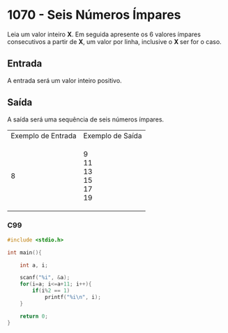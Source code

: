<html>
  <body style="padding: 10px 0px">
    <div class="header">
      <h1>1070 - Seis Números Ímpares</h1>
      <div class="problem">
        <div class="description">
          <p>
            Leia um valor inteiro <strong>X</strong>. Em seguida apresente os 6
            valores ímpares consecutivos a partir de <strong>X</strong>, um
            valor por linha, inclusive o <strong>X </strong>ser for o caso.
          </p>
        </div>
        <h2>Entrada</h2>
        <div class="input">
          <p>A entrada será um valor inteiro positivo.</p>
        </div>
        <h2>Saída</h2>
        <div class="output">
          <p>A saída será uma sequência de seis números ímpares.</p>
        </div>
        <div class="both"></div>
        <table>
          <tbody>
            <tr>
              <td>Exemplo de Entrada</td>
              <td>Exemplo de Saída</td>
            </tr>
            <tr>
              <td class="division">
                <p>8</p>
              </td>
              <td>
                <p>
                  9<br />
                  11<br />
                  13<br />
                  15<br />
                  17<br />
                  19
                </p>
              </td>
            </tr>
          </tbody>
        </table>
      </div>
    </div>
  </body>
</html>

### C99

```c
#include <stdio.h>

int main(){

    int a, i;

    scanf("%i", &a);
    for(i=a; i<=a+11; i++){
        if(i%2 == 1)
            printf("%i\n", i);
    }

    return 0;
}
```
